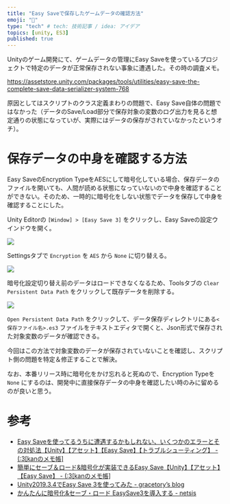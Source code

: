 ```yaml
---
title: "Easy Saveで保存したゲームデータの確認方法"
emoji: "💾"
type: "tech" # tech: 技術記事 / idea: アイデア
topics: [unity, ES3]
published: true
---
```



Unityのゲーム開発にて、ゲームデータの管理にEasy Saveを使っているプロジェクトで特定のデータが正常保存されない事象に遭遇した。その時の調査メモ。

https://assetstore.unity.com/packages/tools/utilities/easy-save-the-complete-save-data-serializer-system-768

原因としてはスクリプトのクラス定義まわりの問題で、Easy Save自体の問題ではなかった（データのSave/Load部分で保存対象の変数のログ出力を見ると想定通りの状態になっていが、実際にはデータの保存がされていなかったというオチ）。

# 保存データの中身を確認する方法

Easy SaveのEncryption TypeをAESにして暗号化している場合、保存データのファイルを開いても、人間が読める状態になっていないので中身を確認することができない。そのため、一時的に暗号化をしない状態でデータを保存して中身を確認することにした。

Unity Editorの `[Window] > [Easy Save 3]` をクリックし、Easy Saveの設定ウインドウを開く。

![](https://storage.googleapis.com/zenn-user-upload/1b3ada6e67c4-20240828.png)

Settingsタブで `Encryption` を `AES` から `None` に切り替える。

![](https://storage.googleapis.com/zenn-user-upload/241f0d384280-20240828.png)

暗号化設定切り替え前のデータはロードできなくなるため、Toolsタブの `Clear Persistent Data Path` をクリックして既存データを削除する。

![](https://storage.googleapis.com/zenn-user-upload/5815428372d6-20240828.png)

`Open Persistent Data Path` をクリックして、データ保存ディレクトリにある`<保存ファイル名>.es3` ファイルをテキストエディタで開くと、Json形式で保存された対象変数のデータが確認できる。

今回はこの方法で対象変数のデータが保存されていないことを確認し、スクリプト側の問題を特定＆修正することで解決。

なお、本番リリース時に暗号化をかけ忘れると死ぬので、Encryption Typeを `None` にするのは、開発中に直接保存データの中身を確認したい時のみに留めるのが良いと思う。

# 参考
- [Easy Saveを使ってるうちに遭遇するかもしれない、いくつかのエラーとその対処法【Unity】【アセット】【Easy Save】【トラブルシューティング】 - (:3[kanのメモ帳]](https://kan-kikuchi.hatenablog.com/entry/Easy_Save_Errors)
- [簡単にセーブ＆ロード&暗号化が実装できるEasy Save【Unity】【アセット】【Easy Save】 - (:3[kanのメモ帳]](https://kan-kikuchi.hatenablog.com/entry/EasySave)
- [Unity2019.3.4でEasy Save 3を使ってみた - gracetory’s blog](https://techblog.gracetory.co.jp/entry/2020/03/18/100000)
- [かんたんに暗号化&セーブ・ロード EasySave3を導入する - netsis](https://netsis.jp/unity/easysave3/)